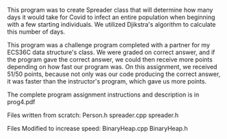This program was to create Spreader class that will determine how many days it would take for Covid to infect an entire
population when beginning with a few starting individuals. We utilized Djikstra's algorithm to calculate this number of days.

This program was a challenge program completed with a partner for my ECS36C data structure's class. 
We were graded on correct answer, and if the program gave the correct answer,
we could then receive more points depending on how fast our program was. On this assignment,
we received 51/50 points, because not only was our code producing the correct answer, it was 
faster than the instructor's program, which gave us more points.



The complete program assignment instructions and description is in prog4.pdf

Files written from scratch:
    Person.h
    spreader.cpp
    spreader.h

Files Modified to increase speed:
    BinaryHeap.cpp
    BinaryHeap.h